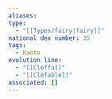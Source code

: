 ```yaml
---
aliases: 
type:
  - "[[Types/fairy|fairy]]"
national dex number: 35
tags:
  - Kanto
evolution line:
  - "[[Cleffa]]"
  - "[[Clefable]]"
associated: []
---
```

